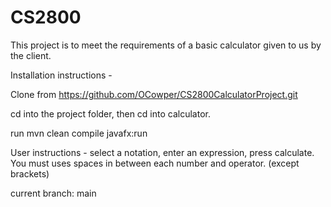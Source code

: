 # CS2800

This project is to meet the requirements of a basic calculator given to us by the client.

Installation instructions - 

Clone from https://github.com/OCowper/CS2800CalculatorProject.git

cd into the project folder, then cd into calculator.

run mvn clean compile javafx:run

User instructions - select a notation, enter an expression, press calculate.
You must uses spaces in between each number and operator. (except brackets)

current branch: main
